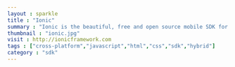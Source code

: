 ```yaml
---
layout : sparkle
title : "Ionic"
summary : "Ionic is the beautiful, free and open source mobile SDK for developing native and progressive web apps with ease."
thumbnail : "ionic.jpg"
visit : http://ionicframework.com
tags : ["cross-platform","javascript","html","css","sdk","hybrid"]
category : "sdk"
---
```

